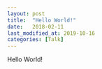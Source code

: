 ```yaml
---
layout: post
title:  "Hello World!"
date:   2018-02-11
last_modified_at: 2019-10-16
categories: [Talk]
---
```


Hello World!
